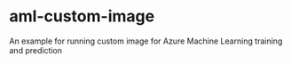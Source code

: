 # aml-custom-image
An example for running custom image for Azure Machine Learning training and prediction
